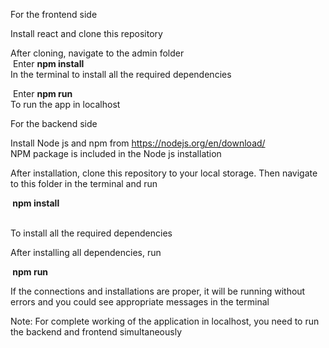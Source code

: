 For the frontend side  

Install react and clone this repository  

After cloning, navigate to the admin folder  
&nbsp;Enter **npm install**  
In the terminal to install all the required dependencies  

&nbsp;Enter **npm run**  
To run the app in localhost  


For the backend side  

Install Node js and npm from https://nodejs.org/en/download/  
NPM package is included in the Node js installation

After installation, clone this repository to your local storage. Then navigate to this folder in the terminal and run  
 **<p>&nbsp;npm install<p>**    
 To install all the required dependencies
 
 After installing all dependencies, run   
  **<p>&nbsp;npm run<p>**    
  
  If the connections and installations are proper, it will be running without errors and you could see appropriate messages in the terminal


Note: For complete working of the application in localhost, you need to run the backend and frontend simultaneously
